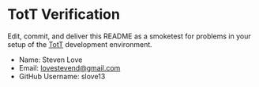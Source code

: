# TotT Verification

Edit, commit, and deliver this README as a smoketest for problems in your
setup of the [TotT](http://tott-meetup.rtfd.org) development environment.

* Name: Steven Love
* Email: lovestevend@gmail.com
* GitHub Username: slove13
